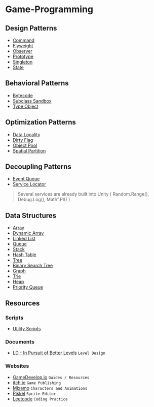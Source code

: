 # Game-Programming

## Design Patterns
- [Command](Patterns/Design_Patterns/Command)
- [Flyweight](Patterns/Design_Patterns/Flyweight)
- [Observer](Patterns/Design_Patterns/Observer)
- [Prototype](Patterns/Design_Patterns/Protoype)
- [Singleton](Patterns/Design_Patterns/Singleton)
- [State](Patterns/Design_Patterns/State)

## Behavioral Patterns
- [Bytecode](Patterns/Behavioral_Patterns/Bytecode)
- [Subclass Sandbox](Patterns/Behavioral_Patterns/Subclass_Sandbox)
- [Type Object](Patterns/Behavioral_Patterns/Type_Object)

## Optimization Patterns
- [Data Locality](Patterns/Optimization_Patterns/Data_Locality)
- [Dirty Flag](Patterns/Optimization_Patterns/Dirty_Flag)
- [Object Pool](Patterns/Optimization_Patterns/Object_Pool)
- [Spatial Partition](Patterns/Optimization_Patterns/Spatial_Partition)

## Decoupling Patterns
- [Event Queue](Patterns/Decoupling_Patterns/Event_Queue)
- [Service Locator](Patterns/Decoupling_Patterns/Service_Locator)
> Several services are already built into Unity ( Random.Range(), Debug.Log(), Mathf.PI() )

## Data Structures
- [Array](Data_Structures/Array)
- [Dynamic Array](Data_Structures/Dynamic_Array)
- [Linked List](Data_Structures/Linked_List)
- [Queue](Data_Structures/Queue)
- [Stack](Data_Structures/Stack)
- [Hash Table](Data_Structures/Hash_Table)
- [Tree](Data_Structures/Tree)
- [Binary Search Tree](Data_Structures/BST)
- [Graph](Data_Structures/Graph)
- [Trie](Data_Structures/Trie)
- [Heap](Data_Structures/Heap)
- [Priority Queue](Data_Structures/Priority_Queue)

## Resources
### Scripts
- [Utility Scripts](Scripts/Utility)

### Documents
- [LD - In Pursuit of Better Levels](assets/docs/LD-In_pursuit_of_better_levels.pdf) `Level Design`

### Websites
- [GameDevelop.io](https://gamedevelop.io/) `Guides / Resources`
- [itch.io](https://itch.io/) `Game Publishing`
- [Mixamo](https://www.mixamo.com/#/) `Characters and Animations`
- [Piskel](https://www.piskelapp.com/) `Sprite Editor`
- [Leetcode](https://leetcode.com/) `Coding Practice`
